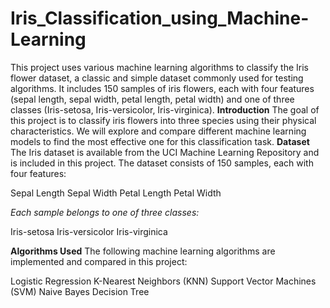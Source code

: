# Iris_Classification_using_Machine-Learning
This project uses various machine learning algorithms to classify the Iris flower dataset, a classic and simple dataset commonly used for testing algorithms. It includes 150 samples of iris flowers, each with four features (sepal length, sepal width, petal length, petal width) and one of three classes (Iris-setosa, Iris-versicolor, Iris-virginica).
**Introduction**
The goal of this project is to classify iris flowers into three species using their physical characteristics. We will explore and compare different machine learning models to find the most effective one for this classification task.
**Dataset**
The Iris dataset is available from the UCI Machine Learning Repository and is included in this project. The dataset consists of 150 samples, each with four features:

Sepal Length
Sepal Width
Petal Length
Petal Width

*Each sample belongs to one of three classes:*

Iris-setosa
Iris-versicolor
Iris-virginica

**Algorithms Used**
The following machine learning algorithms are implemented and compared in this project:

Logistic Regression
K-Nearest Neighbors (KNN)
Support Vector Machines (SVM)
Naive Bayes
Decision Tree
